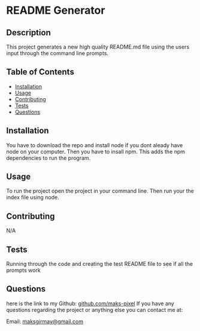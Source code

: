 # README Generator
  
 
 ## Description
 
 This project generates a new high quality README.md file using the users input through the command line prompts.

 ## Table of Contents
 * [Installation](#Installation)
 * [Usage](#Usage)
 * [Contributing](#Contributing)
 * [Tests](#Tests)
 * [Questions](#Questions)
 
 ## Installation
 You have to download the repo and install node if you dont aleady have node on your computer. Then you have to insall npm. This adds the npm dependencies to run the program.

 ## Usage
 To run the project open the project in your command line. Then run your the index file using node. 
 
 ## Contributing
 N/A

 ## Tests
 Running through the code and creating the test README file to see if all the prompts work 

 ## Questions
 here is the link to my Github: [github.com/maks-pixel](github.com/maks-pixel)
 If you have any questions regarding the project or anything else you can contact me at:
 
  Email: [maksgirmay@gmail.com](maksgirmay@gmail.com) 
